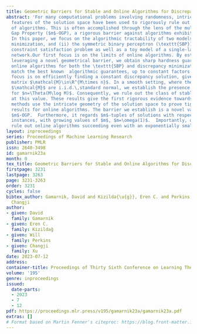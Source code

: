 ```yaml
---
title: Geometric Barriers for Stable and Online Algorithms for Discrepancy Minimization
abstract: 'For many computational problems involving randomness, intricate geometric
  features of the solution space have been used to rigorously rule out powerful classes
  of algorithms. This is often accomplished through the lens of the multi Overlap
  Gap Property ($m$-OGP), a rigorous barrier against algorithms exhibiting input stability.
  In this paper, we focus on the algorithmic tractability of two models: (i) discrepancy
  minimization, and (ii) the symmetric binary perceptron (\texttt{SBP}), a random
  constraint satisfaction problem as well as a toy model of a single-layer neural
  network.Our first focus is on the limits of online algorithms. By establishing and
  leveraging a novel geometrical barrier, we obtain sharp hardness guarantees against
  online algorithms for both the \texttt{SBP} and discrepancy minimization. Our results
  match the best known  algorithmic guarantees, up to constant factors. Our second
  focus is on efficiently finding a constant discrepancy solution, given a random
  matrix $\mathcal{M}\in\R^{M\times n}$. In a smooth setting, where the entries of
  $\mathcal{M}$ are i.i.d.\,standard normal, we establish the presence of $m$-OGP
  for $n=\Theta(M\log M)$. Consequently, we rule out the class of stable algorithms
  at this value. These results give the first rigorous evidence towards \citet[Conjecture 1]{altschuler2021discrepancy}.  Our
  methods use the intricate geometry of the solution space to prove tight hardness
  results for online algorithms. The barrier we establish is a novel variant of the
  $m$-OGP.  Furthermore, it regards $m$-tuples of solutions with respect to correlated
  instances, with growing values of $m$, $m=\omega(1)$.  Importantly, our results
  rule out online algorithms succeeding even with an exponentially small probability.'
layout: inproceedings
series: Proceedings of Machine Learning Research
publisher: PMLR
issn: 2640-3498
id: gamarnik23a
month: 0
tex_title: Geometric Barriers for Stable and Online Algorithms for Discrepancy Minimization
firstpage: 3231
lastpage: 3263
page: 3231-3263
order: 3231
cycles: false
bibtex_author: Gamarnik, David and Kizilda{\u{g}}, Eren C. and Perkins, Will and Xu,
  Changji
author:
- given: David
  family: Gamarnik
- given: Eren C.
  family: Kizildağ
- given: Will
  family: Perkins
- given: Changji
  family: Xu
date: 2023-07-12
address: 
container-title: Proceedings of Thirty Sixth Conference on Learning Theory
volume: '195'
genre: inproceedings
issued:
  date-parts:
  - 2023
  - 7
  - 12
pdf: https://proceedings.mlr.press/v195/gamarnik23a/gamarnik23a.pdf
extras: []
# Format based on Martin Fenner's citeproc: https://blog.front-matter.io/posts/citeproc-yaml-for-bibliographies/
---
```

